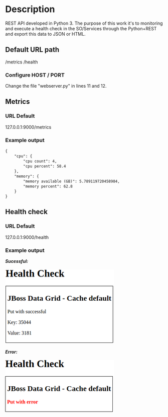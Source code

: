 # Description
REST API developed in Python 3.
The purpose of this work it's to monitoring and execute a health check in the SO/Services through the Python+REST and export this data to JSON or HTML.

## Default URL path
/metrics
/health

### Configure HOST / PORT
Change the file "webserver.py" in lines 11 and 12.

## Metrics
### URL Default
127.0.0.1:9000/metrics

### Example output
```
{
    "cpu": {
        "cpu count": 4,
        "cpu percent": 58.4
    },
    "memory": {
        "memory available (GB)": 5.789119720458984,
        "memory percent": 62.8
    }
}
```

## Health check
### URL Default
127.0.0.1:9000/health

### Example output
***Sucessful:*** <br/>
<br/>
![solarized palette](.example_sucessful.png)
<br/>

***Error:*** <br/>
<br/>
![solarized palette](.example_error.png)
